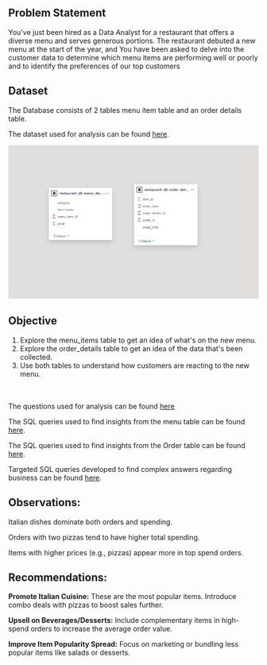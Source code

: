 
## Problem Statement
You've just been hired as a Data Analyst for a restaurant that offers a diverse menu and serves generous portions. The restaurant debuted a new menu at the start of the year, and You have been asked to delve into the customer data to determine which menu items are performing well or poorly and to identify the preferences of our top customers


## Dataset

The Database consists of 2 tables menu item table and an order details table.


The dataset used for analysis can be found [here](https://mavenanalytics.io/data-playground?page=2&pageSize=10).


![Data Structure](https://github.com/DataAnalystChetan/Restaurant-Orders-Analysis-SQL-Project/blob/main/Data%20structure.png)


## Objective

1. Explore the menu_items table to get an idea of what's on the new menu.
2. Explore the order_details table to get an idea of the data that's been collected.
3. Use both tables to understand how customers are reacting to the new menu.

<br><br>
The questions used for analysis can be found [here](https://github.com/DataAnalystChetan/Restaurant-Orders-Analysis-SQL-Project/blob/main/Questions.txt)

The SQL queries used to find insights from the menu table can be found [here](https://github.com/DataAnalystChetan/Restaurant-Orders-Analysis-SQL-Project/blob/main/SQL%20Scripts/1.sql).

The SQL queries used to find insights from the Order table can be found [here](https://github.com/DataAnalystChetan/Restaurant-Orders-Analysis-SQL-Project/blob/main/SQL%20Scripts/2.sql).

Targeted SQL queries developed to find complex answers regarding business can be found [here](https://github.com/DataAnalystChetan/Restaurant-Orders-Analysis-SQL-Project/blob/main/SQL%20Scripts/3.sql). 


## Observations:


Italian dishes dominate both orders and spending.

Orders with two pizzas tend to have higher total spending.

Items with higher prices (e.g., pizzas) appear more in top spend orders.


## Recommendations:

**Promote Italian Cuisine:** These are the most popular items. Introduce combo deals with pizzas to boost sales further.

**Upsell on Beverages/Desserts:** Include complementary items in high-spend orders to increase the average order value.

**Improve Item Popularity Spread:** Focus on marketing or bundling less popular items like salads or desserts.




  







  







